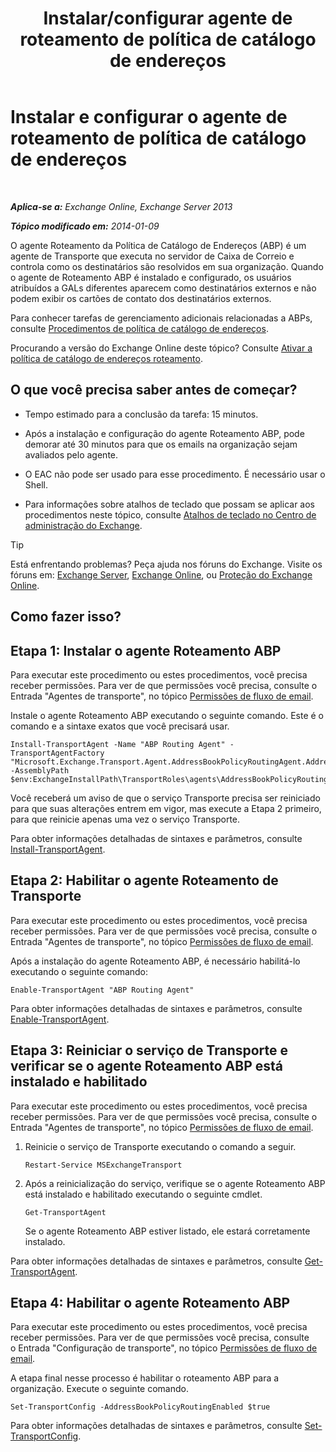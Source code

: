 ﻿---
title: 'Instalar/configurar agente de roteamento de política de catálogo de endereços'
TOCTitle: Instalar e configurar o agente de roteamento de política de catálogo de endereços
ms:assetid: 20e8a43d-4508-4388-a2c9-aa3073593cc2
ms:mtpsurl: https://technet.microsoft.com/pt-br/library/JJ907308(v=EXCHG.150)
ms:contentKeyID: 51407846
ms.date: 05/22/2018
mtps_version: v=EXCHG.150
ms.translationtype: MT
---

# Instalar e configurar o agente de roteamento de política de catálogo de endereços

 

_**Aplica-se a:** Exchange Online, Exchange Server 2013_

_**Tópico modificado em:** 2014-01-09_

O agente Roteamento da Política de Catálogo de Endereços (ABP) é um agente de Transporte que executa no servidor de Caixa de Correio e controla como os destinatários são resolvidos em sua organização. Quando o agente de Roteamento ABP é instalado e configurado, os usuários atribuídos a GALs diferentes aparecem como destinatários externos e não podem exibir os cartões de contato dos destinatários externos.

Para conhecer tarefas de gerenciamento adicionais relacionadas a ABPs, consulte [Procedimentos de política de catálogo de endereços](address-book-policy-procedures-exchange-2013-help.md).

Procurando a versão do Exchange Online deste tópico? Consulte [Ativar a política de catálogo de endereços roteamento](https://technet.microsoft.com/pt-br/library/jj891095\(v=exchg.150\)).

## O que você precisa saber antes de começar?

  - Tempo estimado para a conclusão da tarefa: 15 minutos.

  - Após a instalação e configuração do agente Roteamento ABP, pode demorar até 30 minutos para que os emails na organização sejam avaliados pelo agente.

  - O EAC não pode ser usado para esse procedimento. É necessário usar o Shell.

  - Para informações sobre atalhos de teclado que possam se aplicar aos procedimentos neste tópico, consulte [Atalhos de teclado no Centro de administração do Exchange](keyboard-shortcuts-in-the-exchange-admin-center-exchange-online-protection-help.md).


> [!TIP]
> Está enfrentando problemas? Peça ajuda nos fóruns do Exchange. Visite os fóruns em: <A href="https://go.microsoft.com/fwlink/p/?linkid=60612">Exchange Server</A>, <A href="https://go.microsoft.com/fwlink/p/?linkid=267542">Exchange Online</A>, ou <A href="https://go.microsoft.com/fwlink/p/?linkid=285351">Proteção do Exchange Online</A>.



## Como fazer isso?

## Etapa 1: Instalar o agente Roteamento ABP

Para executar este procedimento ou estes procedimentos, você precisa receber permissões. Para ver de que permissões você precisa, consulte o Entrada "Agentes de transporte", no tópico [Permissões de fluxo de email](mail-flow-permissions-exchange-2013-help.md).

Instale o agente Roteamento ABP executando o seguinte comando. Este é o comando e a sintaxe exatos que você precisará usar.

    Install-TransportAgent -Name "ABP Routing Agent" -TransportAgentFactory "Microsoft.Exchange.Transport.Agent.AddressBookPolicyRoutingAgent.AddressBookPolicyRoutingAgentFactory" -AssemblyPath $env:ExchangeInstallPath\TransportRoles\agents\AddressBookPolicyRoutingAgent\Microsoft.Exchange.Transport.Agent.AddressBookPolicyRoutingAgent.dll

Você receberá um aviso de que o serviço Transporte precisa ser reiniciado para que suas alterações entrem em vigor, mas execute a Etapa 2 primeiro, para que reinicie apenas uma vez o serviço Transporte.

Para obter informações detalhadas de sintaxes e parâmetros, consulte [Install-TransportAgent](https://technet.microsoft.com/pt-br/library/aa997998\(v=exchg.150\)).

## Etapa 2: Habilitar o agente Roteamento de Transporte

Para executar este procedimento ou estes procedimentos, você precisa receber permissões. Para ver de que permissões você precisa, consulte o Entrada "Agentes de transporte", no tópico [Permissões de fluxo de email](mail-flow-permissions-exchange-2013-help.md).

Após a instalação do agente Roteamento ABP, é necessário habilitá-lo executando o seguinte comando:

    Enable-TransportAgent "ABP Routing Agent"

Para obter informações detalhadas de sintaxes e parâmetros, consulte [Enable-TransportAgent](https://technet.microsoft.com/pt-br/library/bb124921\(v=exchg.150\)).

## Etapa 3: Reiniciar o serviço de Transporte e verificar se o agente Roteamento ABP está instalado e habilitado

Para executar este procedimento ou estes procedimentos, você precisa receber permissões. Para ver de que permissões você precisa, consulte o Entrada "Agentes de transporte", no tópico [Permissões de fluxo de email](mail-flow-permissions-exchange-2013-help.md).

1.  Reinicie o serviço de Transporte executando o comando a seguir.
    
        Restart-Service MSExchangeTransport

2.  Após a reinicialização do serviço, verifique se o agente Roteamento ABP está instalado e habilitado executando o seguinte cmdlet.
    
        Get-TransportAgent
    
    Se o agente Roteamento ABP estiver listado, ele estará corretamente instalado.

Para obter informações detalhadas de sintaxes e parâmetros, consulte [Get-TransportAgent](https://technet.microsoft.com/pt-br/library/bb123536\(v=exchg.150\)).

## Etapa 4: Habilitar o agente Roteamento ABP

Para executar este procedimento ou estes procedimentos, você precisa receber permissões. Para ver de que permissões você precisa, consulte o Entrada "Configuração de transporte", no tópico [Permissões de fluxo de email](mail-flow-permissions-exchange-2013-help.md).

A etapa final nesse processo é habilitar o roteamento ABP para a organização. Execute o seguinte comando.

    Set-TransportConfig -AddressBookPolicyRoutingEnabled $true

Para obter informações detalhadas de sintaxes e parâmetros, consulte [Set-TransportConfig](https://technet.microsoft.com/pt-br/library/bb124151\(v=exchg.150\)).

